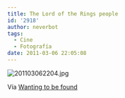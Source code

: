 ```yaml
---
title: The Lord of the Rings people
id: '2918'
author: neverbot
tags:
  - Cine
  - Fotografía
date: 2011-03-06 22:05:08
---
```


![201103062204.jpg](./201103062204.jpg)

Vía [Wanting to be found](http://wantingtobefound.tumblr.com/post/2583018941/warningdontreadthis)